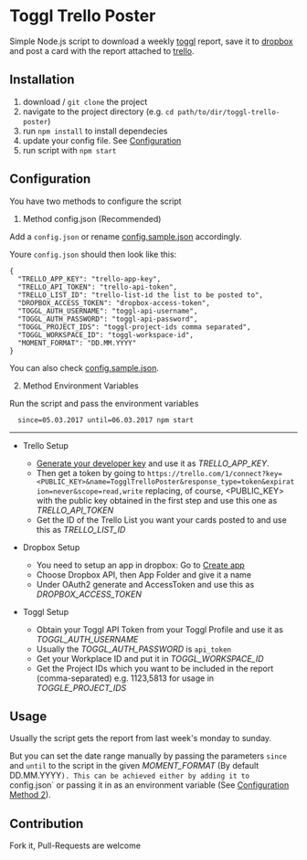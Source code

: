 # Toggl Trello Poster

Simple Node.js script to download a weekly [toggl](https://toggl.com/) report, save it to [dropbox](https://dropbox.com/) and post a card with the report attached to [trello](https://trello.com/).

## Installation

1. download / `git clone` the project
2. navigate to the project directory (e.g. `cd path/to/dir/toggl-trello-poster`)
3. run `npm install` to install dependecies
4. update your config file. See [Configuration](#configuration)
5. run script with `npm start`

## Configuration

You have two methods to configure the script

1. Method config.json (Recommended)

  Add a `config.json` or rename [config.sample.json](https://github.com/BerniWittmann/toggl-trello-poster/blob/master/config.sample.json) accordingly.

  Youre `config.json` should then look like this:
  ```
  {
    "TRELLO_APP_KEY": "trello-app-key",
    "TRELLO_API_TOKEN": "trello-api-token",
    "TRELLO_LIST_ID": "trello-list-id the list to be posted to",
    "DROPBOX_ACCESS_TOKEN": "dropbox-access-token",
    "TOGGL_AUTH_USERNAME": "toggl-api-username",
    "TOGGL_AUTH_PASSWORD": "toggl-api-password",
    "TOGGL_PROJECT_IDS": "toggl-project-ids comma separated",
    "TOGGL_WORKSPACE_ID": "toggl-workspace-id",
    "MOMENT_FORMAT": "DD.MM.YYYY"
  }
  ```
  You can also check [config.sample.json](https://github.com/BerniWittmann/toggl-trello-poster/blob/master/config.sample.json).

2. Method Environment Variables

  Run the script and pass the environment variables
  ```
    since=05.03.2017 until=06.03.2017 npm start
  ```

----

- Trello Setup

    * [Generate your developer key](https://trello.com/1/appKey/generate) and use it as *TRELLO_APP_KEY*.
    * Then get a token by going to `https://trello.com/1/connect?key=<PUBLIC_KEY>&name=TogglTrelloPoster&response_type=token&expiration=never&scope=read,write` replacing, of course, &lt;PUBLIC_KEY&gt; with the public key obtained in the first step and use this one as *TRELLO_API_TOKEN*
    * Get the ID of the Trello List you want your cards posted to and use this as *TRELLO_LIST_ID*

- Dropbox Setup

    * You need to setup an app in dropbox: Go to [Create app](https://www.dropbox.com/developers/apps/create)
    * Choose Dropbox API, then App Folder and give it a name
    * Under OAuth2 generate and AccessToken and use this as *DROPBOX_ACCESS_TOKEN*

- Toggl Setup
    * Obtain your Toggl API Token from your Toggl Profile and use it as *TOGGL_AUTH_USERNAME*
    * Usually the *TOGGL_AUTH_PASSWORD* is `api_token`
    * Get your Workplace ID and put it in *TOGGL_WORKSPACE_ID* 
    * Get the Project IDs which you want to be included in the report (comma-separated) e.g. 1123,5813 for usage in *TOGGLE_PROJECT_IDS*
  

## Usage

Usually the script gets the report from last week's monday to sunday.

But you can set the date range manually by passing the parameters `since` and `until` to the script in the given *MOMENT_FORMAT* (By default DD.MM.YYYY`). This can be achieved either by adding it to `config.json` or passing it in as an environment variable (See [Configuration Method 2](#configuration)).

## Contribution

Fork it, Pull-Requests are welcome
